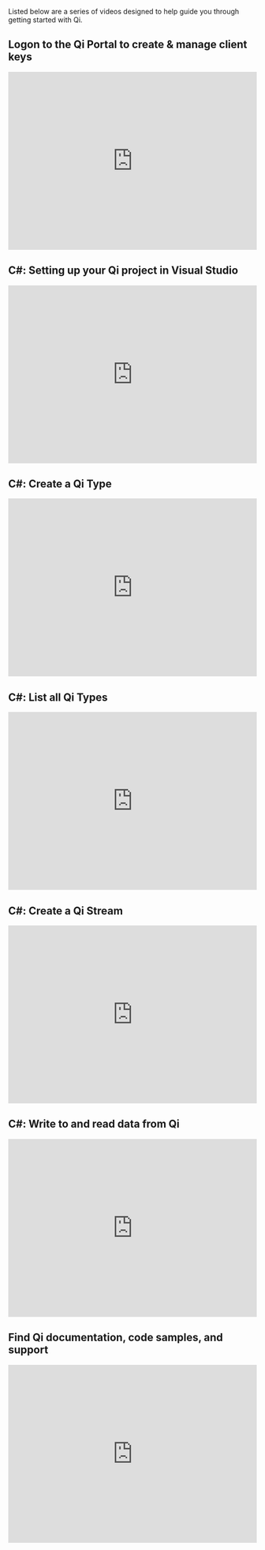 Listed below are a series of videos designed to help guide you through getting started with Qi.

## Logon to the Qi Portal to create & manage client keys
<iframe width="100%" height="360" src="https://www.youtube.com/embed/__48uylCzsE?rel=0&showinfo=0" frameborder="0" allowfullscreen></iframe>

## C#: Setting up your Qi project in Visual Studio
<iframe width="100%" height="360" src="https://www.youtube.com/embed/waRbnQ-JQQ4?rel=0&showinfo=0" frameborder="0" allowfullscreen></iframe>

## C#: Create a Qi Type
<iframe width="100%" height="360" src="https://www.youtube.com/embed/X1d9If-Qf08?rel=0&showinfo=0" frameborder="0" allowfullscreen></iframe>

## C#: List all Qi Types
<iframe width="100%" height="360" src="https://www.youtube.com/embed/DTpOwfgWm0I?rel=0&showinfo=0" frameborder="0" allowfullscreen></iframe>

## C#: Create a Qi Stream
<iframe width="100%" height="360" src="https://www.youtube.com/embed/Cq6xEAOgzy4?rel=0&showinfo=0" frameborder="0" allowfullscreen></iframe>

## C#: Write to and read data from Qi
<iframe width="100%" height="360" src="https://www.youtube.com/embed/-mH1ZMLHOnk?rel=0&showinfo=0" frameborder="0" allowfullscreen></iframe>

## Find Qi documentation, code samples, and support
<iframe width="100%" height="360" src="https://www.youtube.com/embed/hkhId0zDZVg?rel=0&showinfo=0" frameborder="0" allowfullscreen></iframe>
